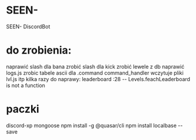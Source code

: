 # SEEN-
 SEEN- DiscordBot

# do zrobienia:
naprawić slash dla bana
zrobić slash dla kick
zrobić lewele z db
naprawić logs.js
zrobic tabele ascii dla .command
command_handler wczytuje pliki lvl.js itp kilka razy
do naprawy: leaderboard :28 -- Levels.feachLeaderboard is not a function

# paczki
discord-xp
mongoose
npm install -g @quasar/cli
npm install localbase --save